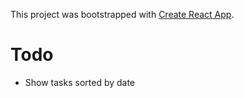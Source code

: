 This project was bootstrapped with [Create React App](https://github.com/facebook/create-react-app).</br>
# Todo </br>
<ul>
<li>
  Show tasks sorted by date
</li>
</ul>
